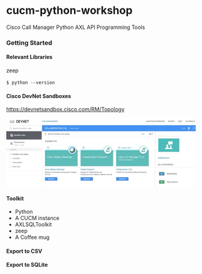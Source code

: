 # cucm-python-workshop
Cisco Call Manager Python AXL API Programming Tools

### Getting Started


#### Relevant Libraries

zeep

`$ python --version`

#### Cisco DevNet Sandboxes
https://devnetsandbox.cisco.com/RM/Topology

![](ciscoDevnetSandboxes.gif)

#### Toolkit

- Python
- A CUCM instance
- AXLSQLToolkit 
- zeep
- A Coffee mug 


#### Export to CSV 

#### Export to SQLite
